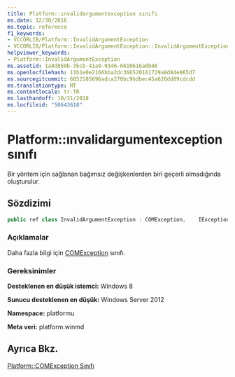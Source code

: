 ```yaml
---
title: Platform::ınvalidargumentexception sınıfı
ms.date: 12/30/2016
ms.topic: reference
f1_keywords:
- VCCORLIB/Platform::InvalidArgumentException
- VCCORLIB/Platform::InvalidArgumentException::InvalidArgumentException
helpviewer_keywords:
- Platform::InvalidArgumentException
ms.assetid: 1a8d860b-3bcb-41a9-9346-6610616a0b46
ms.openlocfilehash: 11b1e0e2166bba2dc366520161729a8d84e865d7
ms.sourcegitcommit: 6052185696adca270bc9bdbec45a626dd89cdcdd
ms.translationtype: MT
ms.contentlocale: tr-TR
ms.lasthandoff: 10/31/2018
ms.locfileid: "50643618"
---
```

# <a name="platforminvalidargumentexception-class"></a>Platform::ınvalidargumentexception sınıfı

Bir yöntem için sağlanan bağımsız değişkenlerden biri geçerli olmadığında oluşturulur.

## <a name="syntax"></a>Sözdizimi

```cpp
public ref class InvalidArgumentException : COMException,    IException,    IPrintable,    IEquatable
```

### <a name="remarks"></a>Açıklamalar

Daha fazla bilgi için [COMException](../cppcx/platform-comexception-class.md) sınıfı.

### <a name="requirements"></a>Gereksinimler

**Desteklenen en düşük istemci:** Windows 8

**Sunucu desteklenen en düşük:** Windows Server 2012

**Namespace:** platformu

**Meta veri:** platform.winmd

## <a name="see-also"></a>Ayrıca Bkz.

[Platform::COMException Sınıfı](../cppcx/platform-comexception-class.md)